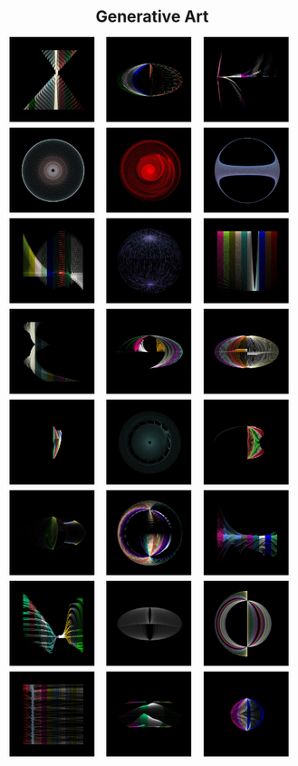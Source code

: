 
<h1 align='center'>Generative Art</h1>
<div style="display: grid; grid-template-columns: repeat(auto-fit, minmax(150px, 1fr)); gap: 10px;" align="center">
  <img src="output/images/769f1315-c4fd-4aa9-8ee6-6110c60671cc.webp" alt="769f1315-c4fd-4aa9-8ee6-6110c60671cc.webp" width="150">
  <img src="output/images/7d21b196-dcea-446e-80d7-7fd5fb060d82.webp" alt="7d21b196-dcea-446e-80d7-7fd5fb060d82.webp" width="150">
  <img src="output/images/9b0bc22b-faea-4e59-b03d-1fb9e63aa9d9.webp" alt="9b0bc22b-faea-4e59-b03d-1fb9e63aa9d9.webp" width="150">
  <img src="output/images/4d183a6b-caf4-47ba-9922-1be27636c4bf.webp" alt="4d183a6b-caf4-47ba-9922-1be27636c4bf.webp" width="150">
  <img src="output/images/ee334dd8-64e8-420c-9317-27223a927002.webp" alt="ee334dd8-64e8-420c-9317-27223a927002.webp" width="150">
  <img src="output/images/2b3cc565-e779-4e5f-b59a-b64aa1e8ae44.webp" alt="2b3cc565-e779-4e5f-b59a-b64aa1e8ae44.webp" width="150">
  <img src="output/images/9e35c7d3-06a5-4e52-8712-33f245d58def.webp" alt="9e35c7d3-06a5-4e52-8712-33f245d58def.webp" width="150">
  <img src="output/images/246dccf5-f9ac-441d-b14e-3b6b561ec984.webp" alt="246dccf5-f9ac-441d-b14e-3b6b561ec984.webp" width="150">
  <img src="output/images/4c47b4ea-9eed-47ad-93e8-ea9b3b68c572.webp" alt="4c47b4ea-9eed-47ad-93e8-ea9b3b68c572.webp" width="150">
  <img src="output/images/97f1b4d4-925d-4d46-9b5c-0892c565d289.webp" alt="97f1b4d4-925d-4d46-9b5c-0892c565d289.webp" width="150">
  <img src="output/images/159e8088-61d0-4d11-83e1-2741e2b940be.webp" alt="159e8088-61d0-4d11-83e1-2741e2b940be.webp" width="150">
  <img src="output/images/a6a647ea-71c4-4c5b-b0c7-2e8a75f399b7.webp" alt="a6a647ea-71c4-4c5b-b0c7-2e8a75f399b7.webp" width="150">
  <img src="output/images/36f153ef-456e-45e2-98ef-bc32352f1342.webp" alt="36f153ef-456e-45e2-98ef-bc32352f1342.webp" width="150">
  <img src="output/images/1827bdee-e565-437c-bf6b-c30771bff972.webp" alt="1827bdee-e565-437c-bf6b-c30771bff972.webp" width="150">
  <img src="output/images/281ccef6-bd1f-4b65-8273-68de35b26010.webp" alt="281ccef6-bd1f-4b65-8273-68de35b26010.webp" width="150">
  <img src="output/images/2cc3a0a8-49c3-4bb6-8343-15378f858a18.webp" alt="2cc3a0a8-49c3-4bb6-8343-15378f858a18.webp" width="150">
  <img src="output/images/f8121acf-e1db-4d84-a9e0-9f459d9789b2.webp" alt="f8121acf-e1db-4d84-a9e0-9f459d9789b2.webp" width="150">
  <img src="output/images/8bed1b8d-6f94-40e3-bd74-193af3bd9fdc.webp" alt="8bed1b8d-6f94-40e3-bd74-193af3bd9fdc.webp" width="150">
  <img src="output/images/7203ae30-1435-458a-b2cd-c5288cb0faea.webp" alt="7203ae30-1435-458a-b2cd-c5288cb0faea.webp" width="150">
  <img src="output/images/0d74986c-c55a-4bcc-a9df-382aeebd95f7.webp" alt="0d74986c-c55a-4bcc-a9df-382aeebd95f7.webp" width="150">
  <img src="output/images/b918b93b-f73f-4c0a-a048-4377b954558d.webp" alt="b918b93b-f73f-4c0a-a048-4377b954558d.webp" width="150">
  <img src="output/images/d0b03258-fb64-4388-b1a8-03da844671e9.webp" alt="d0b03258-fb64-4388-b1a8-03da844671e9.webp" width="150">
  <img src="output/images/c22d0b7c-a774-49fe-a6a0-76b0dd77b544.webp" alt="c22d0b7c-a774-49fe-a6a0-76b0dd77b544.webp" width="150">
  <img src="output/images/24deb163-df36-467a-affd-8856088b0966.webp" alt="24deb163-df36-467a-affd-8856088b0966.webp" width="150">
</div>
